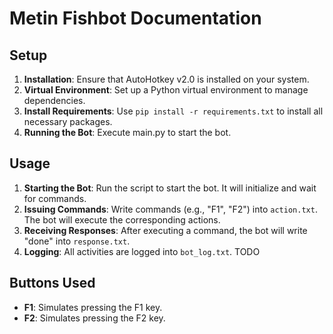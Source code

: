 # Metin Fishbot Documentation

## Setup

1. **Installation**: Ensure that AutoHotkey v2.0 is installed on your system.
2. **Virtual Environment**: Set up a Python virtual environment to manage dependencies.
3. **Install Requirements**: Use `pip install -r requirements.txt` to install all necessary packages.
4. **Running the Bot**: Execute main.py to start the bot.

## Usage

1. **Starting the Bot**: Run the script to start the bot. It will initialize and wait for commands.
2. **Issuing Commands**: Write commands (e.g., "F1", "F2") into `action.txt`. The bot will execute the corresponding actions.
3. **Receiving Responses**: After executing a command, the bot will write "done" into `response.txt`.
4. **Logging**: All activities are logged into `bot_log.txt`. TODO

## Buttons Used

- **F1**: Simulates pressing the F1 key.
- **F2**: Simulates pressing the F2 key.
